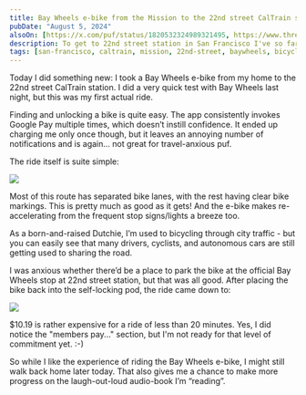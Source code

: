 ```yaml
---
title: Bay Wheels e-bike from the Mission to the 22nd street CalTrain station
pubDate: "August 5, 2024"
alsoOn: [https://x.com/puf/status/1820532324989321495, https://www.threads.net/@frankpuf/post/C-TIQ3KS1WH, https://c.im/@puf/112910919176916865]
description: To get to 22nd street station in San Francisco I've so far taken a bus (which was OK), and walked (which was beautiful, but very steep). Today I took the Bay Wheels e-bike, which you can find all over the city.
tags: [san-francisco, caltrain, mission, 22nd-street, baywheels, bicycle, 17th-street]
---
```


Today I did something new: I took a Bay Wheels e-bike from my home to the 22nd street CalTrain station. I did a very quick test with Bay Wheels last night, but this was my first actual ride.

Finding and unlocking a bike is quite easy. The app consistently invokes Google Pay multiple times, which doesn’t instill confidence. It ended up charging me only once though, but it leaves an annoying number of notifications and is again... not great for travel-anxious puf.

The ride itself is suite simple:

![](https://i.imgur.com/18aT5gZ.png)

Most of this route has separated bike lanes, with the rest having clear bike markings. This is pretty much as good as it gets! And the e-bike makes re-accelerating from the frequent stop signs/lights a breeze too.

As a born-and-raised Dutchie, I’m used to bicycling through city traffic - but you can easily see that many drivers, cyclists, and autonomous cars are still getting used to sharing the road.

I was anxious whether there’d be a place to park the bike at the official Bay Wheels stop at 22nd street station, but that was all good. After placing the bike back into the self-locking pod, the ride came down to:

![](https://i.imgur.com/yCChJdL.png)

$10.19 is rather expensive for a ride of less than 20 minutes. Yes, I did notice the "members pay..." section, but I'm not ready for that level of commitment yet. :-)

So while I like the experience of riding the Bay Wheels e-bike, I might still walk back home later today. That also gives me a chance to make more progress on the laugh-out-loud audio-book I’m “reading”.
